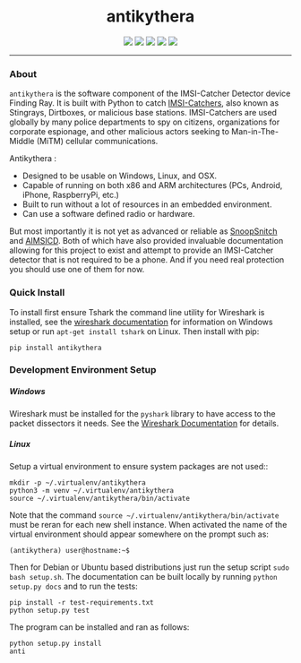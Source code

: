 <h1 align="center">antikythera</h1>

<p align="center">
  <a target="_blank" href="https://gitlab.com/finding-ray/antikythera/pipelines"><img src="https://gitlab.com/finding-ray/antikythera/badges/master/build.svg"></a>
  <a target="_blank" href="https://finding-ray.gitlab.io/antikythera/htmlcov/index.html"><img src="https://gitlab.com/finding-ray/antikythera/badges/master/coverage.svg"></a>
  <a target="_blank" href="https://pypi.org/project/antikythera"><img src="https://img.shields.io/pypi/v/antikythera.svg"></a>
  <a target="_blank" href="https://www.gnu.org/licenses/gpl-3.0.en.html"><img src="https://img.shields.io/pypi/l/antikythera.svg"></a>
  <a target="_blank" href="#"><img src="https://img.shields.io/pypi/status/antikythera.svg"></a>
</p>

---

### About

``antikythera`` is the software component of the IMSI-Catcher Detector device Finding Ray. It is built with Python to catch [IMSI-Catchers](https://en.wikipedia.org/wiki/IMSI-catcher), also known as Stingrays, Dirtboxes, or malicious base stations. IMSI-Catchers are used globally by many police departments to spy on citizens, organizations for corporate espionage, and other malicious actors seeking to Man-in-The-Middle (MiTM) cellular communications.

Antikythera :

*  Designed to be usable on Windows, Linux, and OSX.
*  Capable of running on both x86 and ARM architectures (PCs, Android, iPhone, RaspberryPi, etc.)
*  Built to run without a lot of resources in an embedded environment.
*  Can use a software defined radio or hardware.

But most importantly it is not yet as advanced or reliable as [SnoopSnitch](https://opensource.srlabs.de/projects/snoopsnitch) and [AIMSICD](https://github.com/CellularPrivacy/Android-IMSI-Catcher-Detector). Both of which have also provided invaluable documentation allowing for this project to exist and attempt to provide an IMSI-Catcher detector that is not required to be a phone. And if you need real protection you should use one of them for now.


### Quick Install

To install first ensure Tshark the command line utility for Wireshark is installed, see the [wireshark documentation](https://www.wireshark.org/docs/wsug_html_chunked/ChBuildInstallWinInstall.html) for information on Windows setup or run ``apt-get install tshark`` on Linux. Then install with pip:

    pip install antikythera


### Development Environment Setup

##### Windows

Wireshark must be installed for the ``pyshark`` library to have access to the packet dissectors it needs. See the [Wireshark Documentation](https://www.wireshark.org/docs/wsug_html_chunked/ChBuildInstallWinInstall.html) for details.


##### Linux

Setup a virtual environment to ensure system packages are not used::

    mkdir -p ~/.virtualenv/antikythera
    python3 -m venv ~/.virtualenv/antikythera
    source ~/.virtualenv/antikythera/bin/activate

Note that the command ``source ~/.virtualenv/antikythera/bin/activate`` must be reran for each new shell instance. When activated the name of the virtual environment should appear somewhere on the prompt such as:

    (antikythera) user@hostname:~$

Then for Debian or Ubuntu based distributions just run the setup script ``sudo bash setup.sh``. The documentation can be built locally by running ``python setup.py docs`` and to run the tests:

    pip install -r test-requirements.txt
    python setup.py test

The program can be installed and ran as follows:

    python setup.py install
    anti
